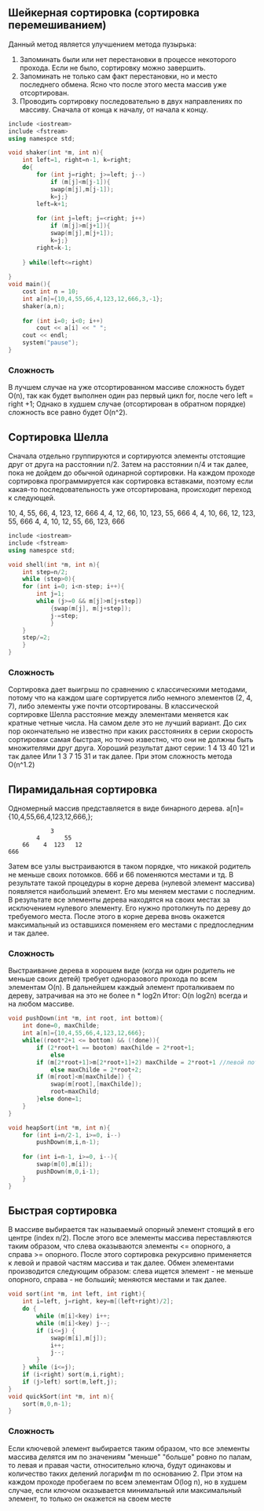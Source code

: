 ## Шейкерная сортировка (сортировка перемешиванием) 
Данный метод является улучшением метода пузырька:
1) Запоминать были или нет перестановки в процессе некоторого прохода. Если не было, сортировку можно завершить. 
2) Запоминать не только сам факт перестановки, но и место последнего обмена. Ясно что после этого места массив уже отсортирован. 
3) Проводить сортировку последовательно в двух направлениях по массиву. Сначала от конца к началу, от начала к концу. 

```c++
include <iostream>
include <fstream>
using namespce std;

void shaker(int *m, int n){
	int left=1, right=n-1, k=right;
	do{
		for (int j=right; j>=left; j--)
			if (m[j]<m[j-1]){
			swap(m[j],m[j-1]); 
			k=j;}
		left=k+1;
		
		for (int j=left; j=<right; j++)
			if (m[j]>m[j+1]){
			swap(m[j],m[j+1]); 
			k=j;}
		right=k-1;
			
	} while(left<=right)
	
}
void main(){
	cost int n = 10;
	int a[n]={10,4,55,66,4,123,12,666,3,-1};
	shaker(a,n);
	
	for (int i=0; i<0; i++)
		cout << a[i] << " ";
	cout << endl;
	system("pause");
}
```
### Сложность
В лучшем случае на уже отсортированном массиве сложность будет O(n), так как будет выполнен один раз первый цикл for, после чего left = right +1;
Однако в худшем случае (отсортирован в обратном порядке) сложность все равно будет O(n^2).

## Сортировка Шелла
Сначала отдельно группируются и сортируются элементы отстоящие друг от друга на расстоянии n/2. Затем на расстоянии n/4 и так далее, пока не дойдем до обычной одинарной сортировки. На каждом проходе сортировка программируется как сортировка вставками, поэтому если какая-то последовательность уже отсортирована, происходит переход к следующей. 

10, 4, 55, 66, 4, 123, 12, 666
4, 4, 12, 66, 10, 123, 55, 666
4, 4, 10, 66, 12, 123, 55, 666
4, 4, 10, 12, 55, 66, 123, 666

```c++
include <iostream>
include <fstream>
using namespce std;

void shell(int *m, int n){
	int step=n/2;
	while (step>0){ 
	for (int i=0; i<n-step; i++){
		int j=1;
		while (j>=0 && m[j]>m[j+step])
			{swap(m[j], m[j+step]);
			j-=step;
			}
	}
	step/=2;
	}
} 
```

### Сложность
Сортировка дает выигрыш по сравнению с классическими методами, потому что на каждом шаге сортируется либо немного элементов (2, 4, 7), либо элементы уже почти отсортированы. В классической сортировке Шелла расстояние между элементами меняется как кратные четные числа. На самом деле это не лучший вариант. До сих пор окончательно не известно при каких расстояниях в серии скорость сортировки самая быстрая, но точно известно, что они не должны быть множителями друг друга. 
Хороший результат дают серии: 1 4 13 40 121 и так далее
Или 1 3 7 15 31 и так далее. 
При этом сложность метода O(n^1.2)

## Пирамидальная сортировка
Одномерный массив представляется в виде бинарного дерева. 
a[n]={10,4,55,66,4,123,12,666,};
```
			3
		4       55
	66    4  123   12
666
```
Затем все узлы выстраиваются в таком порядке, что никакой родитель не меньше своих потомков. 666 и 66 поменяются местами и тд. В результате такой процедуры в корне дерева (нулевой элемент массива) появляется наибольший элемент. Его мы меняем местами с последним. В результате все элементы дерева находятся на своих местах за исключением нулевого элементу. Его нужно протолкнуть по дереву до требуемого места. После этого в корне дерева вновь окажется максимальный из оставшихся поменяем его местами с предпоследним и так далее. 
### Сложность 
Выстраивание дерева в хорошем виде (когда ни один родитель не меньше своих детей) требует одноразового прохода по всем элементам O(n). В дальнейшем каждый элемент проталкиваем по дереву, затрачивая на это не более n * log2n 
Итог:  O(n log2n) всегда и на любом массиве. 
```c++
void pushDown(int *m, int root, int bottom){
	int done=0, maxChilde;
	int a[n]={10,4,55,66,4,123,12,666};
	while((root*2+1 <= bottom) && (!done)){
		if (2*root+1 == bootom) maxChilde = 2*root+1;
			else 
		if (m[2*root+1]>m[2*root+1]+2) maxChilde = 2*root+1 //левой потомок больше правого
			else maxChilde = 2*root+2;
		if (m[root]<m[maxChilde]) {
			swap(m[root],[maxChilde]);
			root=maxChild;
		}else done=1; 
	}
}

void heapSort(int *m, int n){
	for (int i=n/2-1, i>=0, i--)
		pushDown(m,i,n-1);
		
	for (int i=n-1, i>=0, i--){
		swap(m[0],m[i]);
		pushDown(m,0,i-1);	
	}
}
```

## Быстрая сортировка
В массиве выбирается так называемый опорный элемент стоящий в его центре (index n/2). После этого все элементы массива переставляются таким образом, что слева оказываются элементы <= опорного, а справа >= опорного. После этого сортировка рекурсивно применяется к левой и правой частям массива и так далее.
Обмен элементами производится следующим образом: слева ищется элемент - не меньше опорного, справа - не больший; меняются местами и так далее. 

```c++
void sort(int *m, int left, int right){
	int i=left, j=right, key=m[(left+right)/2];
	do {
		while (m[i]<key) i++;
		while (m[i]<key) j--;
		if (i<=j) {
			swap(m[i],m[j]);
			i++;
			j--;
		}
	} while (i<=j);
	if (i<right) sort(m,i,right);
	if (j>left) sort(m,left,j);
}
void quickSort(int *m, int n){
	sort(m,0,n-1);
}
```
### Сложность 
Если ключевой элемент выбирается таким образом, что все элементы массива делятся им по значениям "меньше" "больше" ровно по палам, то левая и правая части, относительно ключа, будут одинаковы и количество таких делений логарифм m по основанию 2. При этом на каждом проходе пробегаем по всем элементам O(log n), но в худшем случае, если ключом оказывается минимальный или максимальный элемент, то только он окажется на своем месте 